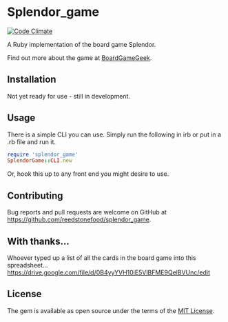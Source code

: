 # Splendor_game

[![Code Climate](https://codeclimate.com/github/reedstonefood/splendor_game/badges/gpa.svg)](https://codeclimate.com/github/reedstonefood/splendor_game)

A Ruby implementation of the board game Splendor. 

Find out more about the game at [BoardGameGeek](https://boardgamegeek.com/boardgame/148228/splendor).

## Installation

Not yet ready for use - still in development.

## Usage

There is a simple CLI you can use. Simply run the following in irb or put in a .rb file and run it.

```ruby
require 'splendor_game'
SplendorGame::CLI.new
```

Or, hook this up to any front end you might desire to use.

## Contributing

Bug reports and pull requests are welcome on GitHub at https://github.com/reedstonefood/splendor_game.

## With thanks...

Whoever typed up a list of all the cards in the board game into this spreadsheet... https://drive.google.com/file/d/0B4yyYVH10iE5VlBFME9QelBVUnc/edit

## License

The gem is available as open source under the terms of the [MIT License](http://opensource.org/licenses/MIT).

